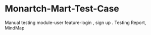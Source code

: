 # Monartch-Mart-Test-Case
Manual testing module-user feature-login , sign up . Testing Report, MindMap
